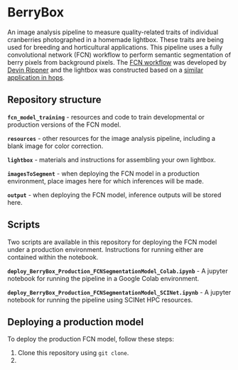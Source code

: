 
# BerryBox

<!-- badges: start -->
<!-- badges: end -->

An image analysis pipeline to measure quality-related traits of
individual cranberries photographed in a homemade lightbox. These traits
are being used for breeding and horticultural applications. This
pipeline uses a fully convolutional network (FCN) workflow to perform
semantic segmentation of berry pixels from background pixels. The [FCN
workflow](https://github.com/daripp/XCT_FCN) was developed by [Devin
Rippner](https://www.ars.usda.gov/people-locations/person?person-id=56290)
and the lightbox was constructed based on a [similar application in
hops](https://github.com/kraltendorf/HopBox).

## Repository structure

**`fcn_model_training`** - resources and code to train developmental or
production versions of the FCN model.

**`resources`** - other resources for the image analysis pipeline,
including a blank image for color correction.

**`lightbox`** - materials and instructions for assembling your own
lightbox.

**`imagesToSegment`** - when deploying the FCN model in a production
environment, place images here for which inferences will be made.

**`output`** - when deploying the FCN model, inference outputs will be
stored here.

## Scripts

Two scripts are available in this repository for deploying the FCN model
under a production environment. Instructions for running either are
contained within the notebook.

**`deploy_BerryBox_Production_FCNSegmentationModel_Colab.ipynb`** - A
jupyter notebook for running the pipeline in a Google Colab environment.

**`deploy_BerryBox_Production_FCNSegmentationModel_SCINet.ipynb`** - A
jupyter notebook for running the pipeline using SCINet HPC resources.

## Deploying a production model

To deploy the production FCN model, follow these steps:

1.  Clone this repository using `git clone`.  
2.  
